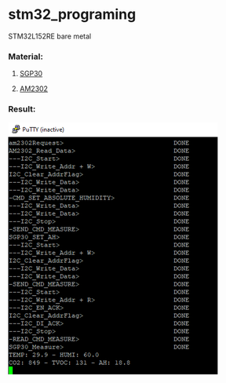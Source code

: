 # stm32_programing
STM32L152RE bare metal

### Material:
1. [SGP30](https://files.seeedstudio.com/wiki/Grove-VOC_and_eCO2_Gas_Sensor-SGP30/img/pin.jpg)

2. [AM2302](https://www.industrialshields.com/web/image/178608/dht22-temperature-sensor.png)


### Result:
![Description of the image](img/2025-07-28_215934.jpg)

